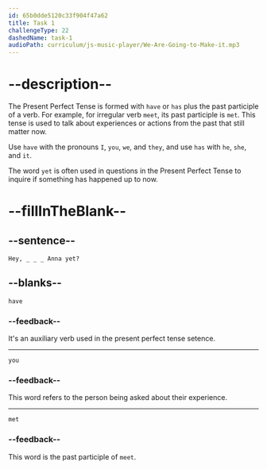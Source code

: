 ```yaml
---
id: 65b0dde5120c33f904f47a62
title: Task 1
challengeType: 22
dashedName: task-1
audioPath: curriculum/js-music-player/We-Are-Going-to-Make-it.mp3
---
```


<!--
AUDIO REFERENCE:
Bob: Hey, have you met Anna yet?
-->

# --description--

The Present Perfect Tense is formed with `have` or `has` plus the past participle of a verb. For example, for irregular verb `meet`, its past participle is `met`. This tense is used to talk about experiences or actions from the past that still matter now.

Use `have` with the pronouns `I`, `you`, `we`, and `they`, and use `has` with `he`, `she`, and `it`.

The word `yet` is often used in questions in the Present Perfect Tense to inquire if something has happened up to now.

# --fillInTheBlank--

## --sentence--

`Hey, _ _ _ Anna yet?`

## --blanks--

`have`

### --feedback--

It's an auxiliary verb used in the present perfect tense setence.

---

`you`

### --feedback--

This word refers to the person being asked about their experience.

---

`met`

### --feedback--

This word is the past participle of `meet`.
